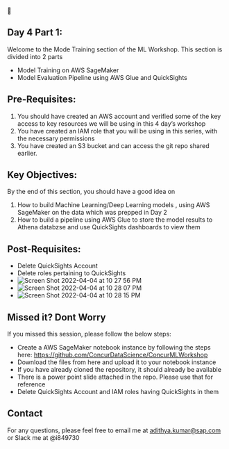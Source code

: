 :calendar: 
## Day 4 Part 1:

Welcome to the Mode Training section of the ML Workshop. This section is divided into 2 parts
-  Model Training on AWS SageMaker
-  Model Evaluation Pipeline using AWS Glue and QuickSights

## Pre-Requisites:
1.	You should have created an AWS account and verified some of the key access to key resources we will be using in this 4 day’s workshop
2.	You have created an IAM role that you will be using in this series, with the necessary permissions
3.	You have created an S3 bucket and can access the git repo shared earlier.

## Key Objectives:
By the end of this section, you should have a good idea on 
1.	How to build Machine Learning/Deep Learning models , using AWS SageMaker on the data which was prepped in Day 2 
2. How to build a pipeline using AWS Glue to store the model results to Athena databzse and use QuickSights dashboards to view them 

## Post-Requisites:
- Delete QuickSights Account
- Delete roles pertaining to QuickSights
- ![Screen Shot 2022-04-04 at 10 27 56 PM](https://user-images.githubusercontent.com/9430155/161685014-1f43bd18-7a2d-450c-aed3-4b2093a963c2.png)
- ![Screen Shot 2022-04-04 at 10 28 07 PM](https://user-images.githubusercontent.com/9430155/161685022-4c208418-3abd-44eb-917a-2ba6801a26fe.png)
- ![Screen Shot 2022-04-04 at 10 28 15 PM](https://user-images.githubusercontent.com/9430155/161685030-3d848520-7912-41f5-9a9d-cf2b4cfc3014.png)

## Missed it? Dont Worry 
If you missed this session, please follow the below steps:
- Create a AWS SageMaker notebook instance by following the steps here: https://github.com/ConcurDataScience/ConcurMLWorkshop
- Download the files from here and upload it to your notebook instance
- If you have already cloned the repository, it should already be available
- There is a power point slide attached in the repo. Please use that for reference
- Delete QuickSights Account and IAM roles having QuickSights in them

## Contact
For any questions, please feel free to email me at adithya.kumar@sap.com or Slack me at @i849730
